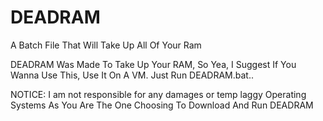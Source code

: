 # DEADRAM
A Batch File That Will Take Up All Of Your Ram

DEADRAM Was Made To Take Up Your RAM, So Yea, I Suggest If You Wanna Use This, Use It On A VM.
Just Run DEADRAM.bat..







NOTICE: I am not responsible for any damages or temp laggy Operating Systems As You Are The One Choosing To Download And Run DEADRAM
